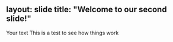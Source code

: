 layout: slide
title: "Welcome to our second slide!"
---
Your text
This is a test to see how things work
